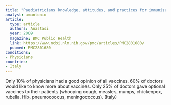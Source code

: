 ```yaml
---
title: "Paediatricians knowledge, attitudes, and practices for immunizations for infants in Italy"
analyst: amantonio
article:
  type: article
  authors: Anastasi
  year: 2009
  magazine: BMC Public Health
  link: https://www.ncbi.nlm.nih.gov/pmc/articles/PMC2801680/
  pubmed: PMC2801680
conditions:
- Physicians
countries:
- Italy
---
```


Only 10% of physicians had a good opinion of all vaccines.
60% of doctors would like to know more about vaccines.
Only 25% of doctors gave optional vaccines to their patients (whooping cough, measles, mumps, chickenpox, rubella, Hib, pneumococcus, meningococcus). (Italy)


